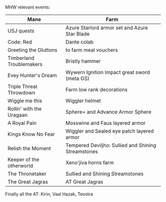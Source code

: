 MHW relevant events: 

| Mane |  Farm |
| ------------- | ------------- |
|USJ quests 			  | Azure Starlord armor set and Azure Star Blade |
|Code: Red 				  | Dante colab |
|Greeting the Gluttons 	  | to farm meal vouchers |
|Timberland Troublemakers | Bristly hammer |
|Evey Hunter's Dream 	  | Wywern Ignition Impact great sword (meta GS) |
|Triple Threat Throwdown  | Farm low rank decorations |
|Wiggle me this 		  | Wiggler helmet |
|Rollin' with the Uragaan | Sphere+ and Advance Armor Sphere |
|A Royal Pain 			  | Mosswine and Faus layered armor |
|Kings Know No Fear 	  | Wiggler and Sealed eye patch layered armor |
|Relish the Moment 		  | Tempered Deviljho: Sullied and Shining Streamstones |
|Keeper of the otherworld | Xeno'jiva horns farm |
|The Thronetaker 		  | Sullied and Shining Streamstones |
|The Great Jagras 		  | AT Great Jagras |

Finally all the AT: Kirin, Vaal Hazak, Teostra
